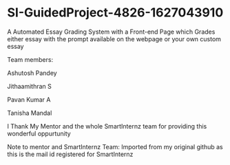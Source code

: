 # SI-GuidedProject-4826-1627043910
A Automated Essay Grading System with a Front-end Page which Grades either essay with the prompt available on the webpage or your own custom essay 

Team members: 

Ashutosh Pandey

Jithaamithran S

Pavan Kumar A

Tanisha Mandal

I Thank My Mentor and the whole SmartInternz team for providing this wonderful oppurtunity

Note to mentor and SmartInternz Team: Imported from my original github as this is the mail id registered for SmartInternz
